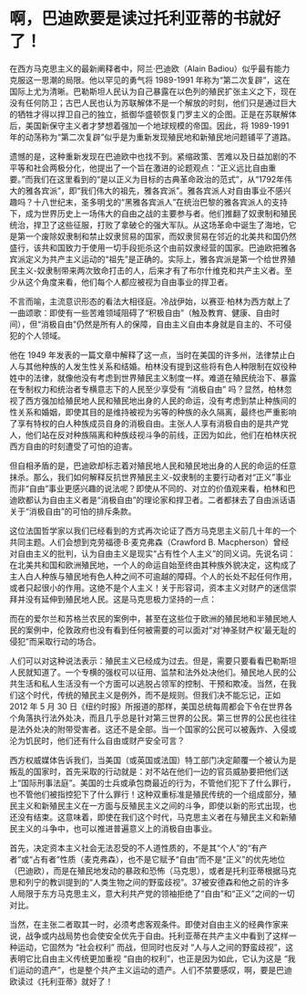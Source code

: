 # 啊，巴迪欧要是读过托利亚蒂的书就好了！

在西方马克思主义的最新阐释者中，阿兰·巴迪欧（Alain Badiou）似乎最有能力克服这一思潮的局限。他以罕见的勇气将 1989-1991 年称为“第二次复辟”，这在国际上尤为清晰。巴勒斯坦人民认为自己暴露在以色列的殖民扩张主义之下，现在没有任何防卫；古巴人民也认为苏联解体不是一个解放的时刻，他们只是通过巨大的牺牲才得以捍卫自己的独立，抵御华盛顿恢复门罗主义的企图。正是在苏联解体后，美国新保守主义者才梦想着强加一个地球规模的帝国。因此，将 1989-1991 年的动荡称为“第二次复辟”似乎是为重新发现殖民地和新殖民地问题铺平了道路。

遗憾的是，这种重新发现在巴迪欧中也找不到。紧缩政策、苦难以及日益加剧的不平等和社会两极分化，他提出了一个旨在激进的论题观点：“正义远比自由重要。”而我们在这里看到的“是以正义为目标的古典革命政治的范式”，从“1792年伟大的雅各宾派”，即“我们伟大的祖先，雅各宾派”。雅各宾派人对自由事业不感兴趣吗？十八世纪末，圣多明戈的“黑雅各宾派人”在统治巴黎的雅各宾派人的支持下，成为世界历史上一场伟大的自由之战的主要参与者。他们推翻了奴隶制和殖民统治，捍卫了这些征服，打败了拿破仑的强大军队。从这场革命中诞生了海地，它是第一个废除奴隶制和禁止奴隶贸易的国家，而奴隶贸易在邻近的北美共和国仍然盛行，该共和国致力于使用一切手段扼杀这个由前奴隶经营的国家。巴迪欧把雅各宾派定义为共产主义运动的“祖先”是正确的。实际上，雅各宾派是第一个给世界殖民主义-奴隶制带来两次致命打击的人，后来才有了布尔什维克和共产主义者。至少从这个角度来看，他们每个人都应被视为自由事业的捍卫者。

不言而喻，主流意识形态的看法大相径庭。冷战伊始，以赛亚·柏林为西方献上了一曲颂歌：即使有一些苦难领域阻碍了“积极自由”（触及教育、健康、自由时间），但“消极自由”仍然是所有人的保障，自由主义自由本身就是自主的、不可侵犯的个人领域。

他在 1949 年发表的一篇文章中解释了这一点，当时在美国的许多州，法律禁止白人与其他种族的人发生性关系和结婚。柏林没有提到这些将有色人种限制在奴役种姓中的法律，就像他没有考虑到世界殖民主义制度一样。难道在殖民统治下、暴露在专制权力和统治者专横意志下的人民至少享受有 “消极自由” 吗？显然，柏林忽视了西方强加给殖民地人民和殖民地出身的人民的命运，没有考虑到禁止种族间的性关系和婚姻，即使其目的是维持被视为劣等的种族的永久隔离，最终也严重影响了享有特权的白人种族成员自身的消极自由。主张人人享有消极自由的是共产党人，他们站在反对种族隔离和种族歧视斗争的前线，正因为如此，他们在柏林庆祝西方自由的时刻遭受了可怕的迫害。

但自相矛盾的是，巴迪欧却标志着对殖民地人民和殖民地出身的人民的命运的任意抹杀。那么，我们如何解释反抗世界殖民主义-奴隶制的主要行动者对“正义”事业而非“自由”事业更感兴趣的说法呢？即使从不同的、对立的价值观来看，柏林和巴迪欧都认为自由主义者是“消极自由”的理论家和捍卫者。二者都抹去了自由派话语关于“消极自由”的可怕的排斥条款。

这位法国哲学家以我们已经看到的方式再次论证了西方马克思主义前几十年的一个共同主题。人们会想到克劳福德·B·麦克弗森（Crawford B. Macpherson）曾经对自由主义的批判，认为自由主义是现实“占有性个人主义”的同义词。先说名词：在北美共和国和欧洲殖民地，一个人的命运自始至终由其种族外貌决定，这构成了主人白人种族与殖民地有色人种之间不可逾越的障碍。个人的长处不起任何作用，或者只起很小的作用。这绝不是个人主义！关于形容词，资本主义对财产的迷信崇拜并没有延伸到殖民地人民。这是马克思极力坚持的一点：

而在的爱尔兰和苏格兰农民的案例中，甚至在这些位于欧洲的殖民地和半殖民地人民的案例中，伦敦政府也没有看到任何被需要的可以面对“对‘神圣财产权’最无耻的侵犯”而采取行动的场合。

人们可以对这种说法表示：殖民主义已经成为过去。但是，需要只要看看巴勒斯坦人民就知道了。一个专横的强权可以征用、监禁和法外处决他们。殖民地人民的公共生活和私人生活没有一个方面可以逃脱占领军的控制、干预和欺凌。当然，在我们这个时代，传统的殖民主义是例外，而不是规则。但我们决不能忘记，正如 2012 年 5 月 30 日《纽约时报》所报道的那样，美国总统每周都会下令在世界各个角落执行法外处决，而且几乎总是针对第三世界的公民。第三世界的公民也往往是法外处决的附带受害者。这还不是全部。当一个国家的公民可以被轰炸、入侵或沦为饥民时，他们还有什么自由或财产安全可言？

西方权威媒体告诉我们，当美国（或英国或法国）特工部门决定颠覆一个被认为是叛乱的国家时，首先采取的行动就是：对不站在他们一边的官员威胁要把他们送上“国际刑事法庭”。美国的士兵或承包商最近的行为，不管他们犯下了什么罪行，也不管他们被指控犯下了什么罪行！这种双重标准是殖民传统的一个组成部分，殖民主义和新殖民主义在一方面与反殖民主义之间的斗争，即使以新的形式出现，也还没有结束。这意味着，即使在我们这个时代，马克思主义者在与殖民主义和新殖民主义的斗争中，也可以推进普遍意义上的消极自由事业。

首先，决定资本主义社会无法忍受的不人道性质的，不是其“个人”的“有产者”或“占有者”性质（麦克弗森），也不是它赋予“自由”而不是“正义”的优先地位（巴迪欧），而是在殖民地发动的暴政和恐怖（马克思），或者是托利亚蒂根据马克思和列宁的教训提到的“人类生物之间的野蛮歧视”。37被安德森和他之前的许多人局限于东方马克思主义，意大利共产党的领袖拒绝了“自由”和“正义”之间的一切对比。

当然，在主张二者取其一时，必须考虑客观条件。即使对自由主义的经典作家来说，战争或内战局势也会使安全优先于自由。托利亚蒂在共产主义中看到了这样一种运动，它固然为 “社会权利” 而战，但同时也反对 “人与人之间的野蛮歧视”，这表明它比自由主义传统更加重视 “自由的权利”，也正是因为如此，它认为这是 “我们运动的遗产”，也是整个共产主义运动的遗产。人们不禁要感叹，啊，要是巴迪欧读过《托利亚蒂》就好了！

